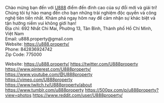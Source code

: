 <p>Chào mừng bạn đến với <a target="_blank" href="https://u888.property/" rel="noreferrer noopener">U888</a> điểm đến đỉnh cao của sự đổi mới và giải trí! Chúng tôi tự hào mang đến cho bạn những trải nghiệm độc quyền và công nghệ tiên tiến nhất. Khám phá ngay hôm nay để cảm nhận sự khác biệt và tận hưởng niềm vui không giới hạn!<br>Địa chỉ: 692 Nhất Chi Mai, Phường 13, Tân Bình, Thành phố Hồ Chí Minh, Việt Nam<br>Email: u888.property@gmail.com<br>Website: <a target="_blank" href="https://u888.property/" rel="noreferrer noopener">https://u888.property/</a><br> Phone: 842836924742<br>Zip Code: 775000</p>
Website:
<a href="https://u888.property/">https://u888.property/</a>
<a href="https://twitter.com/U888property">https://twitter.com/U888property</a>
<a href="https://www.pinterest.com/U888property/">https://www.pinterest.com/U888property/</a>
<a href="https://www.youtube.com/@U888property">https://www.youtube.com/@U888property</a>
<a href="https://vimeo.com/U888property">https://vimeo.com/U888property</a>
<a href="https://www.twitch.tv/U888property/about">https://www.twitch.tv/U888property/about</a>
<a href="https://www.tumblr.com/u888property">https://www.tumblr.com/u888property</a>
<a href="https://500px.com/p/u888property?view=photos">https://500px.com/p/u888property?view=photos</a>
<a href="https://www.reddit.com/user/U888property/">https://www.reddit.com/user/U888property/</a>
